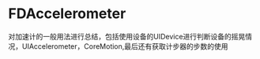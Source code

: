 # FDAccelerometer
对加速计的一般用法进行总结，包括使用设备的UIDevice进行判断设备的摇晃情况，UIAccelerometer，CoreMotion,最后还有获取计步器的步数的使用

